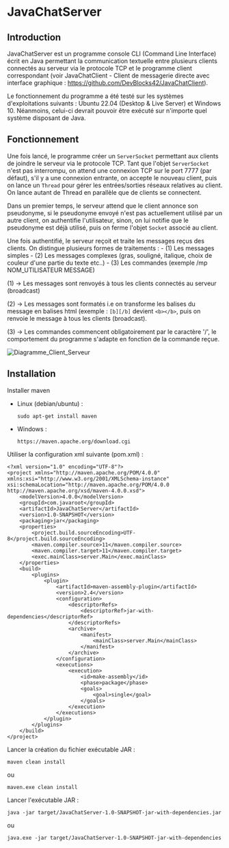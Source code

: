 # JavaChatServer

## Introduction
JavaChatServer est un programme console CLI (Command Line Interface) écrit en Java permettant la communication textuelle entre plusieurs clients connectés au serveur via le protocole TCP et le programme client correspondant (voir JavaChatClient - Client de messagerie directe avec interface graphique : https://github.com/DevBlocks42/JavaChatClient).

Le fonctionnement du programme a été testé sur les systèmes d'exploitations suivants : Ubuntu 22.04 (Desktop & Live Server) et Windows 10. Néanmoins, celui-ci devrait pouvoir être exécuté sur n'importe quel système disposant de Java.

## Fonctionnement

Une fois lancé, le programme créer un `ServerSocket` permettant aux clients de joindre le serveur via le protocole TCP. Tant que l'objet `ServerSocket` n'est pas interrompu, on attend une connexion TCP sur le port 7777 (par défaut), s'il y a une connexion entrante, on accepte le nouveau client, puis on lance un `Thread` pour gérer les entrées/sorties réseaux relatives au client. On lance autant de Thread en parallèle que de clients se connectent. 

Dans un premier temps, le serveur attend que le client annonce son pseudonyme, si le pseudonyme envoyé n'est pas actuellement utilisé par un autre client, on authentifie l'utilisateur, sinon, on lui notifie que le pseudonyme est déjà utilisé, puis on ferme l'objet `Socket` associé au client.

  Une fois authentifié, le serveur reçoit et traite les messages reçus des clients. On distingue plusieurs formes de traitements : 
    - (1) Les messages simples 
    - (2) Les messages complexes (gras, souligné, italique, choix de couleur d'une partie du texte etc..) 
    - (3) Les commandes (exemple /mp NOM_UTILISATEUR MESSAGE)


  (1) -> Les messages sont renvoyés à tous les clients connectés au serveur (broadcast)


  (2) -> Les messages sont formatés i.e on transforme les balises du message en balises html (exemple : `[b][/b]` devient `<b></b>`, puis on renvoie le message à tous les clients (broadcast).


  (3) -> Les commandes commencent obligatoirement par le caractère '/', le comportement du programme s'adapte en fonction de la commande reçue.


![Diagramme_Client_Serveur](https://github.com/DevBlocks42/JavaChatServer/assets/136115859/13126ae9-5daf-423e-805a-dbaa5f8ad07e)


## Installation 
 
Installer maven

- Linux (debian/ubuntu) :

  ```sudo apt-get install maven```
  
- Windows : 

  ```https://maven.apache.org/download.cgi```

    
Utiliser la configuration xml suivante (pom.xml) :

  ```
<?xml version="1.0" encoding="UTF-8"?>
  <project xmlns="http://maven.apache.org/POM/4.0.0" xmlns:xsi="http://www.w3.org/2001/XMLSchema-instance" xsi:schemaLocation="http://maven.apache.org/POM/4.0.0 http://maven.apache.org/xsd/maven-4.0.0.xsd">
      <modelVersion>4.0.0</modelVersion>
      <groupId>com.javaroot</groupId>
      <artifactId>JavaChatServer</artifactId>
      <version>1.0-SNAPSHOT</version>
      <packaging>jar</packaging>
      <properties>
          <project.build.sourceEncoding>UTF-8</project.build.sourceEncoding>
          <maven.compiler.source>11</maven.compiler.source>
          <maven.compiler.target>11</maven.compiler.target>
          <exec.mainClass>server.Main</exec.mainClass>
      </properties>
      <build>
          <plugins>
              <plugin>
                  <artifactId>maven-assembly-plugin</artifactId>
                  <version>2.4</version>
                  <configuration>
                      <descriptorRefs>
                          <descriptorRef>jar-with-dependencies</descriptorRef>
                      </descriptorRefs>
                      <archive>
                          <manifest>
                              <mainClass>server.Main</mainClass>
                          </manifest>
                      </archive>
                  </configuration>
                  <executions>
                      <execution>
                          <id>make-assembly</id>
                          <phase>package</phase>
                          <goals>
                              <goal>single</goal>
                          </goals>
                      </execution>
                  </executions>
              </plugin>
          </plugins>
      </build>
  </project>

```

Lancer la création du fichier exécutable JAR :

  ``` maven clean install ```
  
ou
  
  ```maven.exe clean install```
  
Lancer l'exécutable JAR : 
 
  ```java -jar target/JavaChatServer-1.0-SNAPSHOT-jar-with-dependencies.jar```
  
ou
  
  ```java.exe -jar target/JavaChatServer-1.0-SNAPSHOT-jar-with-dependencies```
